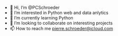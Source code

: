- 👋 Hi, I’m @PCSchroeder
- 👀 I’m interested in Python web and data anlytics
- 🌱 I’m currently learning Python
- 💞️ I’m looking to collaborate on interesting projects
- 📫 How to reach me pierre.schroeder@icloud.com

<!---
PCSchroeder/PCSchroeder is a ✨ special ✨ repository because its `README.md` (this file) appears on your GitHub profile.
You can click the Preview link to take a look at your changes.
--->
